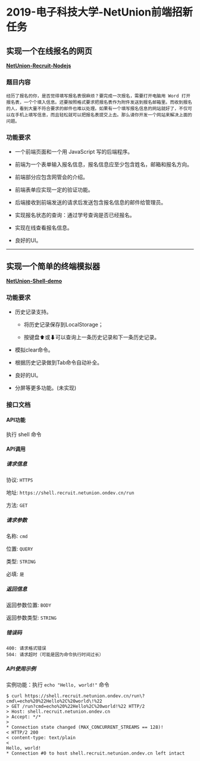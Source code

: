 # 2019-电子科技大学-NetUnion前端招新任务

## 实现一个在线报名的网页

**[NetUnion-Recruit-Nodejs](https://github.com/JasonSun2018/NetUnion-Work-Demo/tree/master/NetUnion-Recruit-Nodejs)**

### 题目内容

    经历了报名的你，是否觉得填写报名表很麻烦？要完成一次报名，需要打开电脑用 Word 打开报名表，一个个填入信息。还要按照格式要求把报名表作为附件发送到报名邮箱里。而收到报名的人，看到大量不符合要求的邮件也难以处理。如果有一个填写报名信息的网站就好了，不仅可以在手机上填写信息，而且轻松就可以把报名表提交上去。那么请你开发一个网站来解决上面的问题。

### 功能要求

+ 一个前端页面和一个用 JavaScript 写的后端程序。

+ 前端为一个表单输入报名信息，报名信息应至少包含姓名，邮箱和报名方向。

+ 前端部分应包含网管会的介绍。

+ 前端表单应实现一定的验证功能。

+ 后端接收到前端发送的请求后发送包含报名信息的邮件给管理员。

+ 实现报名状态的查询：通过学号查询是否已经报名。

+ 实现在线查看报名信息。

+ 良好的UI。

---

## 实现一个简单的终端模拟器

**[NetUnion-Shell-demo](https://github.com/JasonSun2018/NetUnion-Work-Demo/tree/master/NetUnion-Shell-demo)**

### 功能要求

+ 历史记录支持。

  + 将历史记录保存到LocalStorage；

  + 按键盘⬆或⬇可以查询上一条历史记录和下一条历史记录。

+ 模拟clear命令。

+ 根据历史记录做到Tab命令自动补全。

+ 良好的UI。

+ 分屏等更多功能。(未实现)

### 接口文档

#### API功能

执行 shell 命令

#### API调用

##### 请求信息

协议: `HTTPS`

地址: `https://shell.recruit.netunion.ondev.cn/run`

方法: `GET`

##### 请求参数

名称: `cmd`

位置: `QUERY`

类型: `STRING`

必填: `是`

##### 返回信息

返回参数位置: `BODY`

返回参数类型: `STRING`

##### 错误码

    400: 请求格式错误
    504: 请求超时（可能是因为命令执行时间过长）

##### API使用示例

实例功能：执行 `echo "Hello, world!"` 命令

    $ curl https://shell.recruit.netunion.ondev.cn/run\?
    cmd\=echo%20%22Hello%2C%20world\!%22
    > GET /run?cmd=echo%20%22Hello%2C%20world!%22 HTTP/2
    > Host: shell.recruit.netunion.ondev.cn
    > Accept: */*
    >
    * Connection state changed (MAX_CONCURRENT_STREAMS == 128)!
    < HTTP/2 200
    < content-type: text/plain
    <
    Hello, world!
    * Connection #0 to host shell.recruit.netunion.ondev.cn left intact
